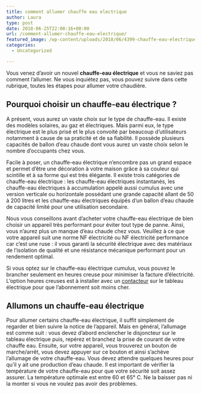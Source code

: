 ```yaml
---
title: comment allumer chauffe eau electrique
author: Laura
type: post
date: 2018-06-25T22:00:16+00:00
url: /comment-allumer-chauffe-eau-electrique/
featured_image: /wp-content/uploads/2018/06/4399-chauffe-eau-electrique-ariston-pro-evo-1.jpg
categories:
  - Uncategorized

---
```

Vous venez d’avoir un nouvel **chauffe-eau électrique** et vous ne saviez pas comment l’allumer. Ne vous inquiétez pas, vous pouvez suivre dans cette rubrique, toutes les étapes pour allumer votre chaudière.



## Pourquoi choisir un chauffe-eau électrique ?



A présent, vous aurez un vaste choix sur le type de chauffe-eau. Il existe des modèles solaires, au gaz et électriques. Mais parmi eux, le type électrique est le plus prisé et le plus convoité par beaucoup d’utilisateurs notamment à cause de sa praticité et de sa fiabilité. Il possède plusieurs capacités de ballon d’eau chaude dont vous aurez un vaste choix selon le nombre d’occupants chez vous.



Facile à poser, un chauffe-eau électrique n’encombre pas un grand espace et permet d’être une décoration à votre maison grâce à sa couleur qui scintille et à sa forme qui est très élégante. Il existe trois catégories de chauffe-eau électrique : les chauffe-eau électriques instantanés, les chauffe-eau électriques à accumulation appelé aussi cumulus avec une version verticale ou horizontale possédant une grande capacité allant de 50 à 200 litres et les chauffe-eau électriques équipés d’un ballon d’eau chaude de capacité limité pour une utilisation secondaire.



Nous vous conseillons avant d’acheter votre chauffe-eau électrique de bien choisir un appareil très performant pour éviter tout type de panne. Ainsi, vous n’aurez plus un manque d’eau chaude chez vous. Veuillez à ce que votre appareil suit une norme NF électricité ou NF électricité performance car c’est une ruse : il vous garanti la sécurité électrique avec des matériaux de l’isolation de qualité et une résistance mécanique performant pour un rendement optimal.



Si vous optez sur le chauffe-eau électrique cumulus, vous pouvez le brancher seulement en heures creuse pour minimiser la facture d’électricité. L’option heures creuses est à installer avec un <a href="https://chauffe-eau.ooreka.fr/comprendre/contacteur-jour-nuit-chauffe-eau" target="_blank">contacteur</a> sur le tableau électrique pour que l’abonnement soit moins cher.



## Allumons un chauffe-eau électrique



Pour allumer certains chauffe-eau électrique, il suffit simplement de regarder et bien suivre la notice de l’appareil. Mais en général, l’allumage est comme suit : vous devez d’abord enclencher le disjoncteur sur le tableau électrique puis, repérez et branchez la prise de courant de votre chauffe eau. Ensuite, sur votre appareil, vous trouverez un bouton de marche/arrêt, vous devez appuyer sur ce bouton et ainsi s’achève l’allumage de votre chauffe-eau. Vous devez attendre quelques heures pour qu’il y ait une production d’eau chaude. Il est important de vérifier la température de votre chauffe-eau pour que votre sécurité soit assez assurer. La température optimale est entre 60 et 65° C. Ne la baisser pas ni la monter si vous ne voulez pas avoir des problèmes.